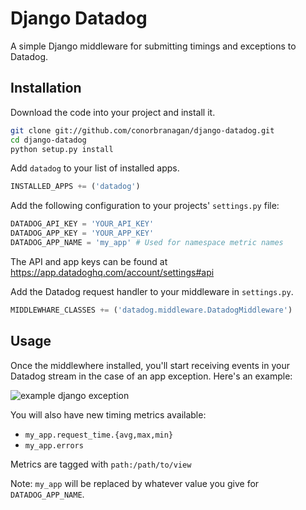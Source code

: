 # Django Datadog

A simple Django middleware for submitting timings and exceptions to Datadog.

## Installation

Download the code into your project and install it.

```bash
git clone git://github.com/conorbranagan/django-datadog.git
cd django-datadog
python setup.py install
```

Add `datadog` to your list of installed apps.

```python
INSTALLED_APPS += ('datadog')
```

Add the following configuration to your projects' `settings.py` file:

```python
DATADOG_API_KEY = 'YOUR_API_KEY'
DATADOG_APP_KEY = 'YOUR_APP_KEY'
DATADOG_APP_NAME = 'my_app' # Used for namespace metric names
```

The API and app keys can be found at https://app.datadoghq.com/account/settings#api

Add the Datadog request handler to your middleware in `settings.py`.

```python
MIDDLEWHARE_CLASSES += ('datadog.middleware.DatadogMiddleware')
```

## Usage

Once the middlewhere installed, you'll start receiving events in your Datadog
stream in the case of an app exception. Here's an example:

![example django exception](PUT_URL_HERE)

You will also have new timing metrics available:

- `my_app.request_time.{avg,max,min}`
- `my_app.errors`

Metrics are tagged with `path:/path/to/view`

Note: `my_app` will be replaced by whatever value you give for `DATADOG_APP_NAME`.